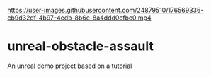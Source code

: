 https://user-images.githubusercontent.com/24879510/176569336-cb9d32df-4b97-4edb-8b6e-8a4ddd0cfbc0.mp4



# unreal-obstacle-assault
An unreal demo project based on a tutorial


